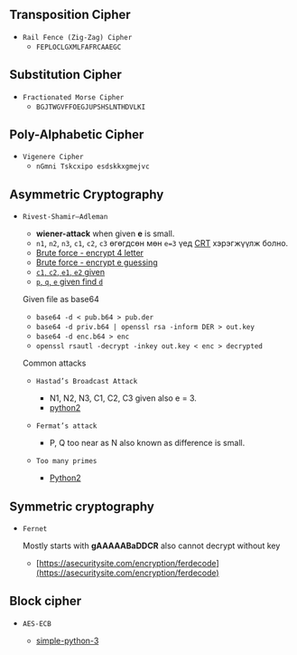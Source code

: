 ## Transposition Cipher

- `Rail Fence (Zig-Zag) Cipher`
  - `FEPLOCLGXMLFAFRCAAEGC`

## Substitution Cipher

- `Fractionated Morse Cipher`
  - `BGJTWGVFFOEGJUPSHSLNTHDVLKI`

## Poly-Alphabetic Cipher

- `Vigenere Cipher`
  - `nGmni Tskcxipo esdskkxgmejvc`

## Asymmetric Cryptography

- `Rivest-Shamir–Adleman`

  - **wiener-attack** when given **e** is small.
  - `n1`, `n2`, `n3`, `c1`, `c2`, `c3` өгөгдсөн мөн `e=3` үед [CRT](https://github.com/ByamB4/Capture-The-Flag/blob/master/Cryptography/src/asymmetric-cipher/rsa/small-e-with-values.py) хэрэгжүүлж болно.
  - [Brute force - encrypt 4 letter](https://github.com/ByamB4/Capture-The-Flag/blob/master/Cryptography/src/asymmetric-cipher/rsa/brute-force-encrypt-4-letter.py)
  - [Brute force - encrypt e guessing](https://github.com/ByamB4/Capture-The-Flag/blob/master/Cryptography/src/asymmetric-cipher/rsa/find-e.py)
  - [`c1`, `c2`, `e1`, `e2` given](https://github.com/ByamB4/Capture-The-Flag/blob/master/Cryptography/src/asymmetric-cipher/rsa/common-modules-attack.py)
  - [`p`, `q`, `e` given find `d`](https://github.com/ByamB4/Capture-The-Flag/blob/master/Cryptography/src/asymmetric-cipher/rsa/p-q-e-given-calculate-d.py)

  Given file as base64

  - `base64 -d < pub.b64 > pub.der`
  - `base64 -d priv.b64 | openssl rsa -inform DER > out.key`
  - `base64 -d enc.b64 > enc`
  - `openssl rsautl -decrypt -inkey out.key < enc > decrypted`

  Common attacks

  - `Hastad’s Broadcast Attack`

    - N1, N2, N3, C1, C2, C3 given also e = 3.
    - [python2](https://github.com/ByamB4/Capture-The-Flag-Tools/blob/master/Cryptography/RSA/Hasted's%20Attack.py)

  - `Fermat’s attack`

    - P, Q too near as N also known as difference is small.

  - `Too many primes`

    - [Python2](https://github.com/ByamB4/Capture-The-Flag-Tools/blob/master/Cryptography/Code/rsa-too-many-primes.py)

## Symmetric cryptography

- `Fernet`

  Mostly starts with **gAAAAABaDDCR** also cannot decrypt without key

  - [https://asecuritysite.com/encryption/ferdecode](https://asecuritysite.com/encryption/ferdecode)

## Block cipher

- `AES-ECB`

  - [simple-python-3](https://github.com/ByamB4/CCC/blob/master/Cryptography/src/block-cipher/aes-ecb/simple-python-3.py)

